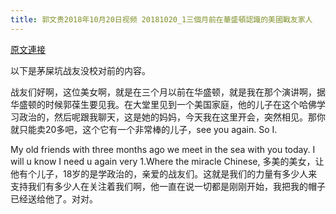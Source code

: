 ```yaml
---
title: 郭文贵2018年10月20日视频 20181020_1三個月前在華盛頓認識的美國戰友家人
---
```


[原文連接](https://gnews.org/ThreadView/53478323)

以下是茅屎坑战友没校对前的内容。

  战友们好啊，这位美女啊，就是在三个月以前在华盛顿，就是我在那个演讲啊，据华盛顿的时候郭葆生要见我。在大堂里见到一个美国家庭，他的儿子在这个哈佛学习政治的，然后呢跟我聊天，这是她的妈妈，今天我在这里开会，突然相见。那你就只能卖20多吧，这个它有一个非常棒的儿子，see you again. So I.

  My old friends with three months ago we meet in the sea with you today. I will u know I need u again very 1.Where the miracle Chinese, 多美的美女，让他有个儿子，18岁的是学政治的，亲爱的战友们。这就是我们的力量有多少人来支持我们有多少人在关注着我们啊，他一直在说一切都是刚刚开始，我把我的帽子已经送给他了。对对。
